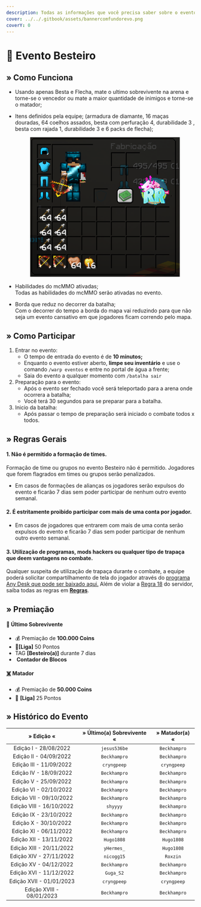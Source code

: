 ```yaml
---
description: Todas as informações que você precisa saber sobre o evento semanal Besteiro.
cover: ../../.gitbook/assets/bannercomfundorevo.png
coverY: 0
---
```


# 🎯 Evento Besteiro

## » Como Funciona

* Usando apenas Besta e Flecha, mate o ultimo sobrevivente na arena e torne-se o vencedor ou mate a maior quantidade de inimigos e torne-se o matador;
*   Itens definidos pela equipe; (armadura de diamante, 16 maças douradas, 64 coelhos assados, besta com perfuração 4, durabilidade 3 , besta com rajada 1, durabilidade 3 e 6 packs de flecha);

    <figure><img src="../../.gitbook/assets/image (2) (2).png" alt=""><figcaption></figcaption></figure>
* Habilidades do mcMMO ativadas;\
  Todas as habilidades do mcMMO serão ativadas no evento.
* Borda que reduz no decorrer da batalha;\
  Com o decorrer do tempo a borda do mapa vai reduzindo para que não seja um evento cansativo em que jogadores ficam correndo pelo mapa.

## » Como Participar

1. Entrar no evento:
   * O tempo de entrada do evento é de **10 minutos;**
   * Enquanto o evento estiver aberto, **limpe seu inventário** e use o comando `/warp eventos` e entre no portal de água a frente;
   * Saia do evento a qualquer momento com `/batalha sair`&#x20;
2. Preparação para o evento:
   * Após o evento ser fechado você será teleportado para a arena onde ocorrera a batalha;
   * Você terá 30 segundos para se preparar para a batalha.&#x20;
3. Inicio da batalha:
   * Após passar o tempo de preparação será iniciado o combate todos x todos.

## » Regras Gerais

#### 1. Não é permitido a formação de times.

Formação de time ou grupos no evento Besteiro não é permitido. Jogadores que forem flagrados em times ou grupos serão penalizados.

* Em casos de formações de alianças os jogadores serão expulsos do evento e ficarão 7 dias sem poder participar de nenhum outro evento semanal.

#### 2. É estritamente proibido participar com mais de uma conta por jogador.

* Em casos de jogadores que entrarem com mais de uma conta serão expulsos do evento e ficarão 7 dias sem poder participar de nenhum outro evento semanal.

#### **3. Utilização de programas, mods hackers ou qualquer tipo de trapaça que deem vantagens no combate.**

Qualquer suspeita de utilização de trapaça durante o combate, a equipe poderá solicitar compartilhamento de tela do jogador através do [programa Any Desk que pode ser baixado aqui.](https://anydesk.com/pt/downloads) Além de violar a [Regra 18](https://wiki.rederevo.com/regras/jogabilidade#01-7) do servidor, saiba todas as regras em [**Regras**](../../regras/).

## » Premiação

#### 🥇 Ú**ltimo Sobrevivente**

* 💰 Premiação de **100.000 Coins**
* 💎**\[Liga]** 50 Pontos
* ​<img src="https://files.gitbook.com/v0/b/gitbook-x-prod.appspot.com/o/spaces%2FvDOKGccGYHA70l7WF72d%2Fuploads%2FOBK4cloBTUiSCK8zAbq8%2Fimage.png?alt=media&#x26;token=c49a492f-3018-40e1-bdfe-428c73a2125d" alt="" data-size="line">TAG **\[Besteiro(a)]** durante 7 dias
* ​​<img src="https://files.gitbook.com/v0/b/gitbook-x-prod.appspot.com/o/spaces%2FvDOKGccGYHA70l7WF72d%2Fuploads%2F8EZjvWOc71OnVvlLX0Cp%2Fimage.png?alt=media&#x26;token=1d6b1323-340a-45d7-81c8-251f54ef9f3d" alt="" data-size="line"> **Contador de Blocos**

#### [☠️](https://emojipedia.org/skull-and-crossbones/) **Matador**

* 💰 Premiação de **50.000 Coins**
* 💎 **\[Liga]** 25 Pontos

## » Histórico do Evento

|         » Edição «        | » Último(a) Sobrevivente « | » Matador(a) « |
| :-----------------------: | :------------------------: | :------------: |
|   Edição I - 28/08/2022   |        `jesus536be`        |  `Beckhampro`  |
|   Edição II - 04/09/2022  |        `Beckhampro`        |  `Beckhampro`  |
|  Edição III - 11/09/2022  |         `cryngpeep`        |   `cryngpeep`  |
|   Edição IV - 18/09/2022  |        `Beckhampro`        |  `Beckhampro`  |
|   Edição V - 25/09/2022   |        `Beckhampro`        |  `Beckhampro`  |
|   Edição VI - 02/10/2022  |        `Beckhampro`        |  `Beckhampro`  |
|  Edição VII - 09/10/2022  |        `Beckhampro`        |  `Beckhampro`  |
|  Edição VIII - 16/10/2022 |          `shyyyy`          |  `Beckhampro`  |
|   Edição IX - 23/10/2022  |        `Beckhampro`        |  `Beckhampro`  |
|   Edição X - 30/10/2022   |        `Beckhampro`        |  `Beckhampro`  |
|   Edição XI - 06/11/2022  |        `Beckhampro`        |  `Beckhampro`  |
|  Edição XII - 13/11/2022  |         `Hugo1808`         |   `Hugo1808`   |
|  Edição XIII - 20/11/2022 |         `yHermes_`         |   `Hugo1808`   |
|  Edição XIV - 27/11/2022  |         `nicogg15`         |    `Roxzin`    |
|   Edição XV - 04/12/2022  |        `Beckhampro`        |  `Beckhampro`  |
|  Edição XVI - 11/12/2022  |          `Guga_S2`         |  `Beckhampro`  |
|  Edição XVII - 01/01/2023 |         `cryngpeep`        |   `cryngpeep`  |
| Edição XVIII - 08/01/2023 |        `Beckhampro`        |  `Beckhampro`  |
